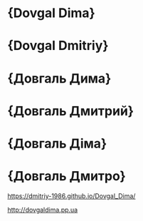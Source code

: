 # {Dovgal Dima}
# {Dovgal Dmitriy}
# {Довгаль Дима}
# {Довгаль Дмитрий}
# {Довгаль Діма}
# {Довгаль Дмитро}

https://dmitriy-1986.github.io/Dovgal_Dima/

http://dovgaldima.pp.ua
